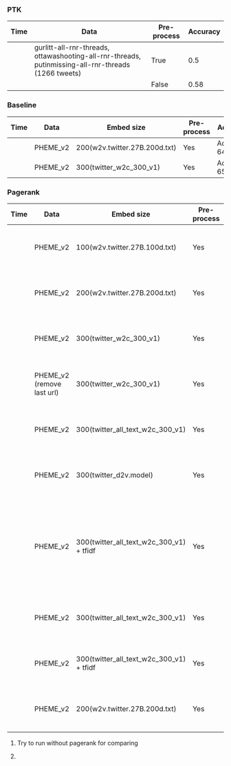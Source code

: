 ### PTK

Time | Data | Pre-process | Accuracy
--- | --- | --- | ---
| | gurlitt-all-rnr-threads, ottawashooting-all-rnr-threads, putinmissing-all-rnr-threads (1266 tweets) | True | 0.5
| | | False | 0.58

### Baseline

Time | Data | Embed size | Pre-process | Accuracy
--- | --- | --- | --- | ---
| | PHEME_v2 | 200(w2v.twitter.27B.200d.txt) | Yes | Accuracy: 64.782
| | PHEME_v2 | 300(twitter_w2c_300_v1) | Yes | Accuracy: 65.664

### Pagerank

Time | Data | Embed size | Pre-process | Model | Accuracy
--- | --- | --- | --- | --- | ---
| | PHEME_v2 | 100(w2v.twitter.27B.100d.txt) | Yes | RF | Acc: 0.733 P: 0.715 R: 0.490 F1: 0.581
| | PHEME_v2 | 200(w2v.twitter.27B.200d.txt) | Yes | RF | Acc: 0.752 P: 0.752 R: 0.514 F1: 0.611
| | PHEME_v2 | 300(twitter_w2c_300_v1) | Yes | RF | Acc: 0.771 P: 0.749 R: 0.594 F1: 0.663
| | PHEME_v2 (remove last url) | 300(twitter_w2c_300_v1) | Yes | RF | Acc: 0.762 P: 0.734 R: 0.580 F1: 0.648
| | PHEME_v2 | 300(twitter_all_text_w2c_300_v1) | Yes | RF | Acc: 0.810 P: 0.799 R: 0.664 F1: 0.725
| | PHEME_v2 | 300(twitter_d2v.model) | Yes | RF | Acc: 0.692 P: 0.643 R: 0.417 F1: 0.506
| | PHEME_v2 | 300(twitter_all_text_w2c_300_v1) + tfidf | Yes | RF | Acc: 0.812 P: 0.792 R: 0.680 F1: 0.732 (original data, if fix wrong data acc will reduce)
| | PHEME_v2 | 300(twitter_all_text_w2c_300_v1) | Yes | RF(n_estimators=200, random_state=0) | Acc: 0.837 P: 0.818 R: 0.733 F1: 0.773
| | PHEME_v2 | 300(twitter_all_text_w2c_300_v1) + tfidf | Yes | RF(n_estimators=200, random_state=0) | Acc: 0.841 P: 0.823 R: 0.738 F1: 0.778
| | PHEME_v2 | 200(w2v.twitter.27B.200d.txt) | Yes | RF(n_estimators=200, random_state=0) | Acc: 0.803 P: 0.823 R: 0.610 F1: 0.701


1. Try to run without pagerank for comparing


2. 
